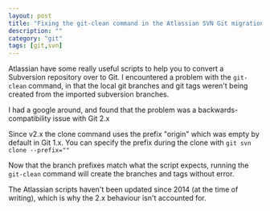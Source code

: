 ```yaml
---
layout: post
title: "Fixing the git-clean command in the Atlassian SVN Git migration scripts"
description: ""
category: "git"
tags: [git,svn]
---
```


Atlassian have some really useful scripts to help you to convert a Subversion repository over to Git. I encountered a problem with the `git-clean` command, in that the local git branches and git tags weren't being created from the imported subversion branches.

I had a google around, and found that the problem was a backwards-compatibility issue with Git 2.x

Since v2.x the clone command uses the prefix "origin" which was empty by default in Git 1.x. You can specify the prefix during the clone with `git svn clone --prefix=""`

Now that the branch prefixes match what the script expects, running the `git-clean` command will create the branches and tags without error.

The Atlassian scripts haven't been updated since 2014 (at the time of writing), which is why the 2.x behaviour isn't accounted for.